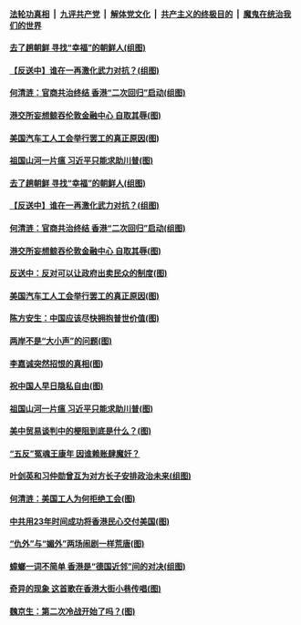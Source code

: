 ####  [法轮功真相](../../../../basic/blob/master/README.md?t=09200913) &nbsp;|&nbsp; [九评共产党](../../../../9ping.md/blob/master/README.md?t=09200913) &nbsp;|&nbsp; [解体党文化](../../../../jtdwh.md/blob/master/README.md?t=09200913)  &nbsp;|&nbsp; [共产主义的终极目的](../../../../gczydzjmd.md/blob/master/README.md?t=09200913) &nbsp;|&nbsp; [魔鬼在统治我们的世界](../../../../mgztzwmdsj.md/blob/master/README.md?t=09200913) 

#### [去了趟朝鲜 寻找“幸福”的朝鲜人(组图)](../pages/p4/907939.md?t=09200913) 

#### [【反送中】谁在一再激化武力对抗？(组图)](../pages/p4/907935.md?t=09200913) 

#### [何清涟：官商共治终结 香港“二次回归”启动(组图)](../pages/p4/907931.md?t=09200913) 

#### [港交所妄想鲸吞伦敦金融中心 自取其辱(图)](../pages/p4/907926.md?t=09200913) 

#### [美国汽车工人工会举行罢工的真正原因(图)](../pages/p4/907906.md?t=09200913) 

#### [祖国山河一片瘟 习近平只能求助川普(图)](../pages/p4/907796.md?t=09200913) 

#### [去了趟朝鲜 寻找“幸福”的朝鲜人(组图)](../pages/p4/907939.md?t=09200913) 

#### [【反送中】谁在一再激化武力对抗？(组图)](../pages/p4/907935.md?t=09200913) 

#### [何清涟：官商共治终结 香港“二次回归”启动(组图)](../pages/p4/907931.md?t=09200913) 

#### [港交所妄想鲸吞伦敦金融中心 自取其辱(图)](../pages/p4/907926.md?t=09200913) 

#### [反送中：反对可以让政府出卖民众的制度(图)](../pages/p4/907923.md?t=09200913) 

#### [美国汽车工人工会举行罢工的真正原因(图)](../pages/p4/907906.md?t=09200913) 

#### [陈方安生：中国应该尽快拥抱普世价值(图)](../pages/p4/907826.md?t=09200913) 

#### [两岸不是“大小声”的问题(图)](../pages/p4/907825.md?t=09200913) 

#### [李嘉诚突然招恨的真相(图)](../pages/p4/907799.md?t=09200913) 

#### [祝中国人早日隐私自由(图)](../pages/p4/907797.md?t=09200913) 

#### [祖国山河一片瘟 习近平只能求助川普(图)](../pages/p4/907796.md?t=09200913) 

#### [美中贸易谈判中的梗阻到底是什么？(图)](../pages/p4/907791.md?t=09200913) 

#### [“五反”冤魂王康年 因谁赖账肆魔奸？](../pages/p4/907787.md?t=09200913) 

#### [叶剑英和习仲勋曾互为对方长子安排政治未来(组图)](../pages/p4/907786.md?t=09200913) 

#### [何清涟：美国工人为何拒绝工会(图)](../pages/p4/907701.md?t=09200913) 

#### [中共用23年时间成功将香港民心交付美国(图)](../pages/p4/907698.md?t=09200913) 

#### [“仇外”与“媚外”两场闹剧一样荒唐(图)](../pages/p4/907689.md?t=09200913) 

#### [蟑螂一词不简单 香港是“德国近邻”间的对决(组图)](../pages/p4/907618.md?t=09200913) 

#### [奇异的现象 这首歌在香港大街小巷传唱(图)](../pages/p4/907583.md?t=09200913) 

#### [魏京生：第二次冷战开始了吗？(图)](../pages/p4/907581.md?t=09200913) 


